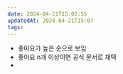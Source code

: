 ```yaml
---
date: 2024-04-21T15:02:55
updatedAt: 2024-04-21T15:07
tags: 
---
```

- 좋아요가 높은 순으로 보임
- 좋아요 n개 이상이면 공식 문서로 채택
- 